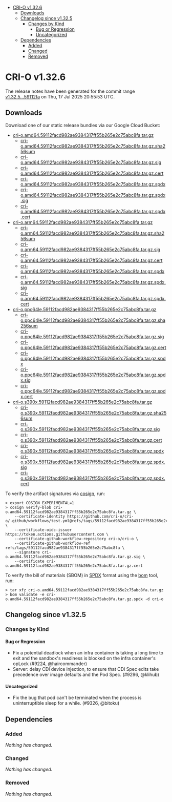 - [CRI-O v1.32.6](#cri-o-v1326)
  - [Downloads](#downloads)
  - [Changelog since v1.32.5](#changelog-since-v1325)
    - [Changes by Kind](#changes-by-kind)
      - [Bug or Regression](#bug-or-regression)
      - [Uncategorized](#uncategorized)
  - [Dependencies](#dependencies)
    - [Added](#added)
    - [Changed](#changed)
    - [Removed](#removed)

# CRI-O v1.32.6

The release notes have been generated for the commit range
[v1.32.5...59112fa](https://github.com/cri-o/cri-o/compare/v1.32.5...v1.32.6) on Thu, 17 Jul 2025 20:55:53 UTC.

## Downloads

Download one of our static release bundles via our Google Cloud Bucket:

- [cri-o.amd64.59112facd982ae9384317ff55b265e2c75abc8fa.tar.gz](https://storage.googleapis.com/cri-o/artifacts/cri-o.amd64.59112facd982ae9384317ff55b265e2c75abc8fa.tar.gz)
  - [cri-o.amd64.59112facd982ae9384317ff55b265e2c75abc8fa.tar.gz.sha256sum](https://storage.googleapis.com/cri-o/artifacts/cri-o.amd64.59112facd982ae9384317ff55b265e2c75abc8fa.tar.gz.sha256sum)
  - [cri-o.amd64.59112facd982ae9384317ff55b265e2c75abc8fa.tar.gz.sig](https://storage.googleapis.com/cri-o/artifacts/cri-o.amd64.59112facd982ae9384317ff55b265e2c75abc8fa.tar.gz.sig)
  - [cri-o.amd64.59112facd982ae9384317ff55b265e2c75abc8fa.tar.gz.cert](https://storage.googleapis.com/cri-o/artifacts/cri-o.amd64.59112facd982ae9384317ff55b265e2c75abc8fa.tar.gz.cert)
  - [cri-o.amd64.59112facd982ae9384317ff55b265e2c75abc8fa.tar.gz.spdx](https://storage.googleapis.com/cri-o/artifacts/cri-o.amd64.59112facd982ae9384317ff55b265e2c75abc8fa.tar.gz.spdx)
  - [cri-o.amd64.59112facd982ae9384317ff55b265e2c75abc8fa.tar.gz.spdx.sig](https://storage.googleapis.com/cri-o/artifacts/cri-o.amd64.59112facd982ae9384317ff55b265e2c75abc8fa.tar.gz.spdx.sig)
  - [cri-o.amd64.59112facd982ae9384317ff55b265e2c75abc8fa.tar.gz.spdx.cert](https://storage.googleapis.com/cri-o/artifacts/cri-o.amd64.59112facd982ae9384317ff55b265e2c75abc8fa.tar.gz.spdx.cert)
- [cri-o.arm64.59112facd982ae9384317ff55b265e2c75abc8fa.tar.gz](https://storage.googleapis.com/cri-o/artifacts/cri-o.arm64.59112facd982ae9384317ff55b265e2c75abc8fa.tar.gz)
  - [cri-o.arm64.59112facd982ae9384317ff55b265e2c75abc8fa.tar.gz.sha256sum](https://storage.googleapis.com/cri-o/artifacts/cri-o.arm64.59112facd982ae9384317ff55b265e2c75abc8fa.tar.gz.sha256sum)
  - [cri-o.arm64.59112facd982ae9384317ff55b265e2c75abc8fa.tar.gz.sig](https://storage.googleapis.com/cri-o/artifacts/cri-o.arm64.59112facd982ae9384317ff55b265e2c75abc8fa.tar.gz.sig)
  - [cri-o.arm64.59112facd982ae9384317ff55b265e2c75abc8fa.tar.gz.cert](https://storage.googleapis.com/cri-o/artifacts/cri-o.arm64.59112facd982ae9384317ff55b265e2c75abc8fa.tar.gz.cert)
  - [cri-o.arm64.59112facd982ae9384317ff55b265e2c75abc8fa.tar.gz.spdx](https://storage.googleapis.com/cri-o/artifacts/cri-o.arm64.59112facd982ae9384317ff55b265e2c75abc8fa.tar.gz.spdx)
  - [cri-o.arm64.59112facd982ae9384317ff55b265e2c75abc8fa.tar.gz.spdx.sig](https://storage.googleapis.com/cri-o/artifacts/cri-o.arm64.59112facd982ae9384317ff55b265e2c75abc8fa.tar.gz.spdx.sig)
  - [cri-o.arm64.59112facd982ae9384317ff55b265e2c75abc8fa.tar.gz.spdx.cert](https://storage.googleapis.com/cri-o/artifacts/cri-o.arm64.59112facd982ae9384317ff55b265e2c75abc8fa.tar.gz.spdx.cert)
- [cri-o.ppc64le.59112facd982ae9384317ff55b265e2c75abc8fa.tar.gz](https://storage.googleapis.com/cri-o/artifacts/cri-o.ppc64le.59112facd982ae9384317ff55b265e2c75abc8fa.tar.gz)
  - [cri-o.ppc64le.59112facd982ae9384317ff55b265e2c75abc8fa.tar.gz.sha256sum](https://storage.googleapis.com/cri-o/artifacts/cri-o.ppc64le.59112facd982ae9384317ff55b265e2c75abc8fa.tar.gz.sha256sum)
  - [cri-o.ppc64le.59112facd982ae9384317ff55b265e2c75abc8fa.tar.gz.sig](https://storage.googleapis.com/cri-o/artifacts/cri-o.ppc64le.59112facd982ae9384317ff55b265e2c75abc8fa.tar.gz.sig)
  - [cri-o.ppc64le.59112facd982ae9384317ff55b265e2c75abc8fa.tar.gz.cert](https://storage.googleapis.com/cri-o/artifacts/cri-o.ppc64le.59112facd982ae9384317ff55b265e2c75abc8fa.tar.gz.cert)
  - [cri-o.ppc64le.59112facd982ae9384317ff55b265e2c75abc8fa.tar.gz.spdx](https://storage.googleapis.com/cri-o/artifacts/cri-o.ppc64le.59112facd982ae9384317ff55b265e2c75abc8fa.tar.gz.spdx)
  - [cri-o.ppc64le.59112facd982ae9384317ff55b265e2c75abc8fa.tar.gz.spdx.sig](https://storage.googleapis.com/cri-o/artifacts/cri-o.ppc64le.59112facd982ae9384317ff55b265e2c75abc8fa.tar.gz.spdx.sig)
  - [cri-o.ppc64le.59112facd982ae9384317ff55b265e2c75abc8fa.tar.gz.spdx.cert](https://storage.googleapis.com/cri-o/artifacts/cri-o.ppc64le.59112facd982ae9384317ff55b265e2c75abc8fa.tar.gz.spdx.cert)
- [cri-o.s390x.59112facd982ae9384317ff55b265e2c75abc8fa.tar.gz](https://storage.googleapis.com/cri-o/artifacts/cri-o.s390x.59112facd982ae9384317ff55b265e2c75abc8fa.tar.gz)
  - [cri-o.s390x.59112facd982ae9384317ff55b265e2c75abc8fa.tar.gz.sha256sum](https://storage.googleapis.com/cri-o/artifacts/cri-o.s390x.59112facd982ae9384317ff55b265e2c75abc8fa.tar.gz.sha256sum)
  - [cri-o.s390x.59112facd982ae9384317ff55b265e2c75abc8fa.tar.gz.sig](https://storage.googleapis.com/cri-o/artifacts/cri-o.s390x.59112facd982ae9384317ff55b265e2c75abc8fa.tar.gz.sig)
  - [cri-o.s390x.59112facd982ae9384317ff55b265e2c75abc8fa.tar.gz.cert](https://storage.googleapis.com/cri-o/artifacts/cri-o.s390x.59112facd982ae9384317ff55b265e2c75abc8fa.tar.gz.cert)
  - [cri-o.s390x.59112facd982ae9384317ff55b265e2c75abc8fa.tar.gz.spdx](https://storage.googleapis.com/cri-o/artifacts/cri-o.s390x.59112facd982ae9384317ff55b265e2c75abc8fa.tar.gz.spdx)
  - [cri-o.s390x.59112facd982ae9384317ff55b265e2c75abc8fa.tar.gz.spdx.sig](https://storage.googleapis.com/cri-o/artifacts/cri-o.s390x.59112facd982ae9384317ff55b265e2c75abc8fa.tar.gz.spdx.sig)
  - [cri-o.s390x.59112facd982ae9384317ff55b265e2c75abc8fa.tar.gz.spdx.cert](https://storage.googleapis.com/cri-o/artifacts/cri-o.s390x.59112facd982ae9384317ff55b265e2c75abc8fa.tar.gz.spdx.cert)

To verify the artifact signatures via [cosign](https://github.com/sigstore/cosign), run:

```console
> export COSIGN_EXPERIMENTAL=1
> cosign verify-blob cri-o.amd64.59112facd982ae9384317ff55b265e2c75abc8fa.tar.gz \
    --certificate-identity https://github.com/cri-o/cri-o/.github/workflows/test.yml@refs/tags/59112facd982ae9384317ff55b265e2c75abc8fa \
    --certificate-oidc-issuer https://token.actions.githubusercontent.com \
    --certificate-github-workflow-repository cri-o/cri-o \
    --certificate-github-workflow-ref refs/tags/59112facd982ae9384317ff55b265e2c75abc8fa \
    --signature cri-o.amd64.59112facd982ae9384317ff55b265e2c75abc8fa.tar.gz.sig \
    --certificate cri-o.amd64.59112facd982ae9384317ff55b265e2c75abc8fa.tar.gz.cert
```

To verify the bill of materials (SBOM) in [SPDX](https://spdx.org) format using the [bom](https://sigs.k8s.io/bom) tool, run:

```console
> tar xfz cri-o.amd64.59112facd982ae9384317ff55b265e2c75abc8fa.tar.gz
> bom validate -e cri-o.amd64.59112facd982ae9384317ff55b265e2c75abc8fa.tar.gz.spdx -d cri-o
```

## Changelog since v1.32.5

### Changes by Kind

#### Bug or Regression
 - Fix a potential deadlock when an infra container is taking a long time to exit and the sandbox's readiness is blocked on the infra container's opLock (#9224, @haircommander)
 - Server: delay CDI device injection, to ensure that CDI Spec edits take precedence over image defaults and the Pod Spec. (#9296, @klihub)

#### Uncategorized
 - Fix the bug that pod can't be terminated when the process is uninterruptible sleep for a while. (#9326, @bitoku)

## Dependencies

### Added
_Nothing has changed._

### Changed
_Nothing has changed._

### Removed
_Nothing has changed._

